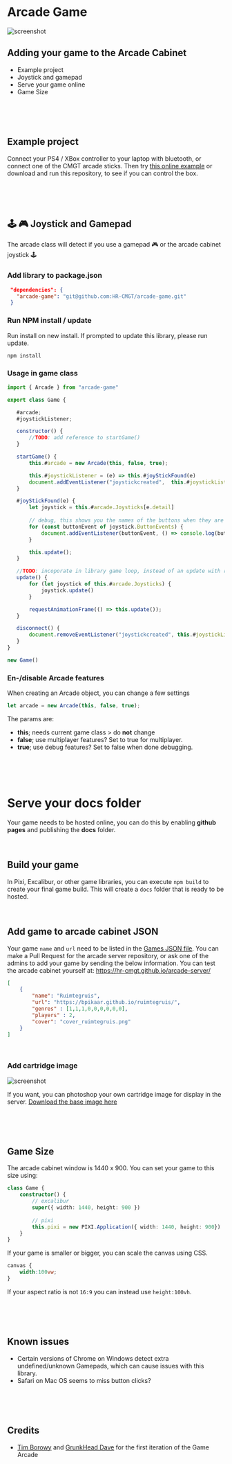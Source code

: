 # Arcade Game

![screenshot](./screenshot.png)

## Adding your game to the Arcade Cabinet

- Example project
- Joystick and gamepad
- Serve your game online
- Game Size

<br>
<br>
<br>

## Example project

Connect your PS4 / XBox controller to your laptop with bluetooth, or connect one of the CMGT arcade sticks. Then try [this online example](https://hr-cmgt.github.io/arcade-game/) or download and run this repository, to see if you can control the box.

<br>
<br>
<br>

## 🕹 🎮 Joystick and Gamepad

The arcade class will detect if you use a gamepad 🎮 or the arcade cabinet joystick 🕹

### Add library to package.json
 ```json
  "dependencies": {
    "arcade-game": "git@github.com:HR-CMGT/arcade-game.git"
  }
 ```

 ### Run NPM install / update
 Run install on new install. If prompted to update this library, please run update.
 ```cli
 npm install
 ```

 ### Usage in game class
 ```javascript
import { Arcade } from "arcade-game"

export class Game {

    #arcade;
    #joystickListener;

    constructor() {
        //TODO: add reference to startGame()
    }

    startGame() {
        this.#arcade = new Arcade(this, false, true);

        this.#joystickListener = (e) => this.#joyStickFound(e)
        document.addEventListener("joystickcreated",  this.#joystickListener)
    }

    #joyStickFound(e) {
        let joystick = this.#arcade.Joysticks[e.detail]
        
        // debug, this shows you the names of the buttons when they are pressed
        for (const buttonEvent of joystick.ButtonEvents) {
            document.addEventListener(buttonEvent, () => console.log(buttonEvent))
        }

        this.update();
    }

    //TODO: incoporate in library game loop, instead of an update with requestAnimationFrame
    update() {
        for (let joystick of this.#arcade.Joysticks) {
            joystick.update()
        }

        requestAnimationFrame(() => this.update());
    }

    disconnect() {
        document.removeEventListener("joystickcreated", this.#joystickListener)
    }
}

new Game()

 ```

### En-/disable Arcade features
When creating an Arcade object, you can change a few settings
```javascript
let arcade = new Arcade(this, false, true);
```
The params are:
* <strong>this</strong>; needs current game class > do <strong>not</strong> change
* <strong>false</strong>; use multiplayer features? Set to true for multiplayer.
* <strong>true</strong>; use debug features? Set to false when done debugging.

<br>
<Br>
<br>

# Serve your docs folder

Your game needs to be hosted online, you can do this by enabling **github pages** and publishing the **docs** folder. 

<br>

## Build your game

In Pixi, Excalibur, or other game libraries, you can execute `npm build` to create your final game build. This will create a `docs` folder that is ready to be hosted. 

<br>

## Add game to arcade cabinet JSON

Your game `name` and `url` need to be listed in the [Games JSON file](https://hr-cmgt.github.io/arcade-server/data/games.json). You can make a Pull Request for the arcade server repository, or ask one of the admins to add your game by sending the below information. You can test the arcade cabinet yourself at:  https://hr-cmgt.github.io/arcade-server/

```json
[
    {
        "name": "Ruimtegruis",
        "url": "https://bpikaar.github.io/ruimtegruis/",
        "genres" : [1,1,1,0,0,0,0,0,0],
        "players" : 2,
        "cover": "cover_ruimtegruis.png"
    }
]
```

<br>

### Add cartridge image

![screenshot](./cart.png)

If you want, you can photoshop your own cartridge image for display in the server. [Download the base image here](./cart.png) 

<br>
<br>
<br>

## Game Size

The arcade cabinet window is 1440 x 900. You can set your game to this size using: 

```typescript
class Game {
    constructor() {
        // excalibur
        super({ width: 1440, height: 900 })
    
        // pixi
        this.pixi = new PIXI.Application({ width: 1440, height: 900})
    }
}
```

If your game is smaller or bigger, you can scale the canvas using CSS. 

```css
canvas {
    width:100vw;
}
```
If your aspect ratio is not `16:9` you can instead use `height:100vh`.

<br>
<br>
<br>

## Known issues

- Certain versions of Chrome on Windows detect extra undefined/unknown Gamepads, which can cause issues with this library.
- Safari on Mac OS seems to miss button clicks?

<br>
<br>
<br>

## Credits

- [Tim Borowy](https://github.com/TimBorowy) and [GrunkHead Dave](https://github.com/Grunkhead) for the first iteration of the Game Arcade

